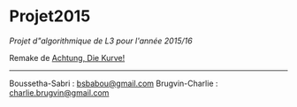 Projet2015
=======
*Projet d"algorithmique de L3 pour l'année 2015/16*

Remake de [Achtung, Die Kurve!](https://en.wikipedia.org/wiki/Achtung,_die_Kurve!)

-----------------------------------------------------------------------
Boussetha-Sabri : bsbabou@gmail.com
Brugvin-Charlie : charlie.brugvin@gmail.com
